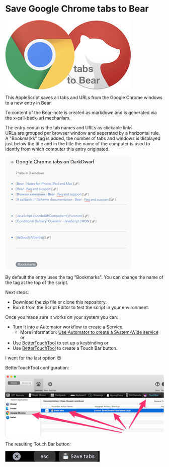 # Save Google Chrome tabs to Bear
![Google Chrome tabs to Bear](img/Chrome-tabs-to-Bear.png)

This AppleScript saves all tabs and URLs from the Google Chrome windows to a new entry in Bear.

To content of the Bear-note is created as markdown and is generated via the x-call-back-url mechanism.

The entry contains the tab names and URLs as clickable links.  
URLs are grouped per browser window and seperated by a horizontal rule.   
A "Bookmarks" tag is added, the number of tabs and windows is displayed just below the title and in the title the name of the computer is used to identfy from which computer this entry originated.

![Created Note](img/CreatedNote.png)

By default the entry uses the tag "Bookmarks". You can change the name of the tag at the top of the script.

Next steps:

- Download the zip file or clone this repository. 
- Run it from the Script Editor to test the script in your environment.

Once you made sure it works on your system you can:

- Turn it into a Automator workflow to create a Service.
	- More information: [Use Automator to create a System-Wide service](https://developer.apple.com/library/content/documentation/LanguagesUtilities/Conceptual/MacAutomationScriptingGuide/MakeaSystem-WideService.html) or
- Use [BetterTouchTool](https://www.boastr.net) to set up a keybinding or
- Use [BetterTouchTool](https://www.boastr.net) to create a Touch Bar button.

I went for the last option 😉

BetterTouchTool configuration:

![](img/BetterTouchTool.png)

The resulting Touch Bar button:

![](img/TouchBarButton.png)
